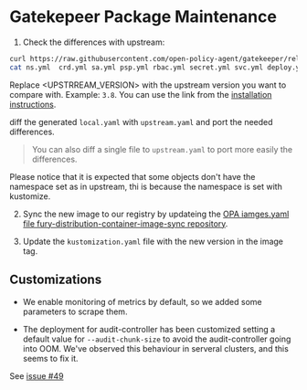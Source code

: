 # Gatekepeer Package Maintenance

1. Check the differences with upstream:


```bash
curl https://raw.githubusercontent.com/open-policy-agent/gatekeeper/release-<UPSTRREAM_VERSION>/deploy/gatekeeper.yaml -o upstream.yaml
cat ns.yml  crd.yml sa.yml psp.yml rbac.yml secret.yml svc.yml deploy.yml pdb.yml mwh.yml vwh.yml > local.yml 
```

Replace <UPSTRREAM_VERSION> with the upstream version you want to compare with. Example: `3.8`.
You can use the link from the [installation instructions](https://open-policy-agent.github.io/gatekeeper/website/docs/install#deploying-a-release-using-prebuilt-image).

diff the generated `local.yaml` with `upstream.yaml` and port the needed differences.

> You can also diff a single file to `upstream.yaml` to port more easily the differences.

Please notice that it is expected that some objects don't have the namespace set as in upstream, thi is because the namespace is set with kustomize.

2. Sync the new image to our registry by updateing the [OPA iamges.yaml file fury-distribution-container-image-sync repository](https://github.com/sighupio/fury-distribution-container-image-sync/blob/main/modules/opa/images.yml).

3. Update the `kustomization.yaml` file with the new version in the image tag.

## Customizations

- We enable monitoring of metrics by default, so we added some parameters to scrape them.

- The deployment for audit-controller has been customized setting a default value for `--audit-chunk-size` to avoid the audit-controller going into OOM. We've observed this behaviour in serveral clusters, and this seems to fix it.

See [issue #49](https://github.com/sighupio/fury-kubernetes-opa/issues/49)
